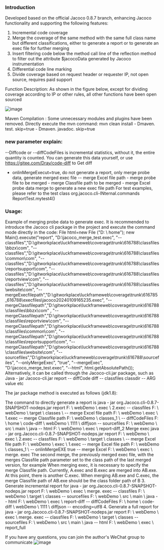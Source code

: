 ### Introduction

Developed based on the official Jacoco 0.8.7 branch, enhancing Jacoco functionality and supporting the following features:
1. Incremental code coverage
2. Merge the coverage of the same method with the same full class name but different classifications, either to generate a report or to generate an exec file for further merging
3. Insert filtering code below the method call line of the reflection method to filter out the attribute $jacocoData generated by Jacoco instrumentation
4. Differential code line marking
5. Divide coverage based on request header or requester IP, not open source, requires paid support

Function Description: As shown in the figure below, except for dividing coverage according to IP or other rules, all other functions have been open sourced 

![image](https://github.com/user-attachments/assets/efaf3c5f-7196-493d-9f58-23222a4736e1)

Maven Compilation : Some unnecessary modules and plugins have been removed. Directly execute the mvn command: mvn clean install - Dmaven. test. skip=true - Dmaven. javadoc. skip=true

### new parameter explain:

--Diffcode or --diffCodeFiles is incremental statistics, without it, the entire quantity is counted. You can generate this data yourself, or use https://gitee.com/Dray/code-diff to Get diff 
- onlinMergeExecut=true, do not generate a report, only merge probe data, generate merged exec file 
-- merge Excel file path - merge probe file to be merged - merge Classfile path to be merged - merge Excel probe data merge to generate a new exec file path
For test examples, please refer to the test class org.jacoco.cli-INternal.commands ReportTest.mytest4()

### Usage:

Example of merging probe data to generate exec. It is recommended to introduce the Jacoco cli package in the project and execute the command mode directly in the code: File html=new File ("D: \ home"); new Main().execute("report", "D:\jacoco_merge_test.exec", "--classfiles","D:\gitworkplace\luckframeweb\coverage\trunk\616788\classfiles\bbzx\com", "--classfiles","D:\gitworkplace\luckframeweb\coverage\trunk\616788\classfiles\common\com", "--classfiles","D:\gitworkplace\luckframeweb\coverage\trunk\616788\classfiles\reportsupport\com", "--classfiles","D:\gitworkplace\luckframeweb\coverage\trunk\616788\classfiles\reportview\com", "--classfiles","D:\gitworkplace\luckframeweb\coverage\trunk\616788\classfiles\website\com", "--mergeExecfilepath","D:\gitworkplace\luckframeweb\coverage\trunk\616785_616788\execfiles\jacoco20240109165235.exec", "--mergeClassfilepath","D:\gitworkplace\luckframeweb\coverage\trunk\616788\classfiles\bbzx\com" , "--mergeClassfilepath","D:\gitworkplace\luckframeweb\coverage\trunk\616788\classfiles\reportview\com", "--mergeClassfilepath","D:\gitworkplace\luckframeweb\coverage\trunk\616788\classfiles\common\com", "--mergeClassfilepath","D:\gitworkplace\luckframeweb\coverage\trunk\616788\classfiles\reportsupport\com", "--mergeClassfilepath","D:\gitworkplace\luckframeweb\coverage\trunk\616788\classfiles\website\com", "--sourcefiles","D:\gitworkplace\luckframeweb\coverage\trunk\616788\sourcefiles", "--onlyMergeExec", "true", "--mergeExec", "D:\jacoco_merge_test.exec", "--html", html.getAbsolutePath());  Alternatively, it can be called through the Jacoco-cli.jar package, such as Java - jar Jacoco-cli.jar report -- diffCode diff -- classfiles classdir -- ARG value etc

The jar package method is executed as follows (jdk1.8):

The command to directly generate a report is java - jar org.Jacoco.cli-0.8.7-SNAPSHOT-nodeps.jar report F: \ webDemo \ exec \ 2.exec -- classfiles F: \ webDemo \ target \ classes \ -- merge Excel file path F: \ webDemo \ exec \ 1.exec -- merge Classfile path F: \ webDemo \ classes_1 \ -- diffCodeFiles F: \ home \ code-diff \ webDemo \ 1111 \ diffjson -- sourcefiles F: \ webDemo \ src \ main \ java -- html F: \ webDemo \ exec \ report-diff_2
Merge exec java - jar org.Jacoco.cli-0.8.7-SNAPSHOT-nodeps.jar report F: \ webDemo \ exec \ 2.exec -- classfiles F: \ webDemo \ target \ classes \ -- merge Excel file path F: \ webDemo \ exec \ 1.exec -- merge Excel file path F: \ webDemo \ classes_1 \ -- onlinMergeEXE true -- merge Excel F: \ webDemo \ exec \ merge. exec
The second merge, the previously merged exec file, with the merges Classfile path parameter set to the class path of the last merged version, for example
When merging exec, it is necessary to specify the merge Classfile path. Currently, A.exec and B.exec are merged into AB.exe. At this point, there is another C.exec. When merging AB.exe and C.exec, the merge Classfile path of AB.exe should be the class folder path of B
3. Generate incremental report for java - jar org.Jacoco.cli-0.8.7-SNAPSHOT-nodeps.jar report F: \ webDemo \ exec \ merge. exec -- classfiles F: \ webDemo \ target \ classes -- sourcefiles F: \ webDemo \ src \ main \ java -- html F: \ webDemo \ exec \ report-diff -- diffCodeFiles F: \ home \ code-diff \ webDemo \ 1111 \ diffjson -- encoding=utf8
4. Generate a full report for java - jar org.Jacoco.cli-0.8.7-SNAPSHOT-nodeps.jar report F: \ webDemo \ exec \ merge. exec -- classfiles F: \ webDemo \ target \ classes -- sourcefiles F: \ webDemo \ src \ main \ java -- html F: \ webDemo \ exec \ report_full

If you have any questions, you can join the author's WeChat group to communicate
![image](https://github.com/user-attachments/assets/a02c5b59-0999-45ef-b0b5-754dfabdb472)

